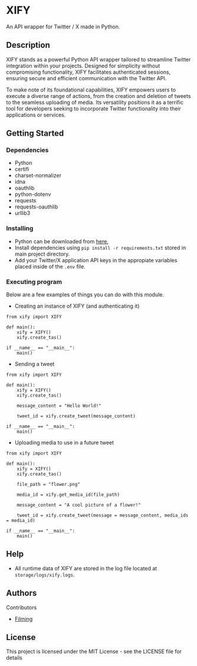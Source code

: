 # XIFY

An API wrapper for Twitter / X made in Python.

## Description

XIFY stands as a powerful Python API wrapper tailored to streamline Twitter integration within your projects. Designed for simplicity without compromising functionality, XIFY facilitates authenticated sessions, ensuring secure and efficient communication with the Twitter API. 

To make note of its foundational capabilities, XIFY empowers users to execute a diverse range of actions, from the creation and deletion of tweets to the seamless uploading of media. Its versatility positions it as a terrific tool for developers seeking to incorporate Twitter functionality into their applications or services.

## Getting Started

### Dependencies

* Python
* certifi
* charset-normalizer
* idna
* oauthlib
* python-dotenv
* requests
* requests-oauthlib
* urllib3

### Installing

* Python can be downloaded from [here.](https://www.python.org/)
* Install dependencies using `pip install -r requirements.txt` stored in main project directory.
* Add your Twitter/X application API keys in the appropiate variables placed inside of the `.env` file.

### Executing program

Below are a few examples of things you can do with this module.

* Creating an instance of XIFY (and authenticating it)
```
from xify import XIFY

def main():
    xify = XIFY()
    xify.create_tas()

if __name__ == "__main__":
    main()
```

* Sending a tweet
```
from xify import XIFY

def main():
    xify = XIFY()
    xify.create_tas()

    message_content = "Hello World!"

    tweet_id = xify.create_tweet(message_content)

if __name__ == "__main__":
    main()
```

* Uploading media to use in a future tweet
```
from xify import XIFY

def main():
    xify = XIFY()
    xify.create_tas()

    file_path = "flower.png"

    media_id = xify.get_media_id(file_path)

    message_content = "A cool picture of a flower!"

    tweet_id = xify.create_tweet(message = message_content, media_ids = media_id)

if __name__ == "__main__":
    main()
```

## Help

* All runtime data of XIFY are stored in the log file located at `storage/logs/xify.logs`.

## Authors

Contributors

* [Filming](https://github.com/filming)

## License

This project is licensed under the MIT License - see the LICENSE file for details
